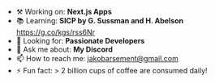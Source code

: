 - ⚒️ Working on: **Next.js Apps**
- 📚 Learning: **SICP by G. Sussman and H. Abelson** https://g.co/kgs/rss6Nr
- 🔭 Looking for: **Passionate Developers**
- 💬 Ask me about: **My Discord** 
- 📫 How to reach me: jakobarsement@gmail.com
- ⚡ Fun fact: > 2 billion cups of coffee are consumed daily!
